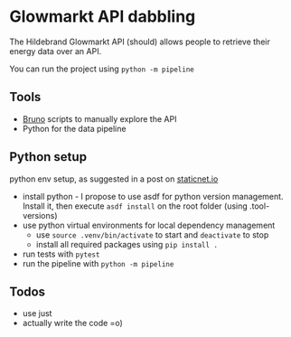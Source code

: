 # Glowmarkt API dabbling

The Hildebrand Glowmarkt API (should) allows people to retrieve their energy data over an API.

You can run the project using `python -m pipeline`

## Tools
- [Bruno](https://www.usebruno.com/) scripts to manually explore the API
- Python for the data pipeline

## Python setup
python env setup, as suggested in a post on [staticnet.io](https://staticnet.io/macos-python-dev-env/)

- install python - I propose to use asdf for python version management. Install it, then execute `asdf install` on the root folder (using .tool-versions)
- use python virtual environments for local dependency management
    - use `source .venv/bin/activate` to start and `deactivate` to stop
    - install all required packages using `pip install .`
- run tests with `pytest`
- run the pipeline with `python -m pipeline`

## Todos
- use just
- actually write the code =o)